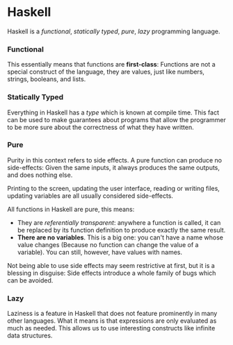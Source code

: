 # Haskell

Haskell is a *functional*, *statically typed*, *pure*, *lazy* programming
language.

### Functional

This essentially means that functions are **first-class**: Functions are not
a special construct of the language, they are values, just like numbers,
strings, booleans, and lists.

### Statically Typed

Everything in Haskell has a *type* which is known at compile time. This fact
can be used to make guarantees about programs that allow the programmer to be
more sure about the correctness of what they have written.

### Pure

Purity in this context refers to side effects. A pure function can produce
no side-effects: Given the same inputs, it always produces the same outputs,
and does nothing else.

Printing to the screen, updating the user interface, reading or writing files,
updating variables are all usually considered side-effects.

All functions in Haskell are pure, this means:

 * They are *referentially transparent*: anywhere a function is called, it
   can be replaced by its function definition to produce exactly the same
   result.
 * **There are no variables**. This is a big one: you can't have a name whose
   value changes (Because no function can change the value of a variable).
   You can still, however, have values with names.

Not being able to use side effects may seem restrictive at first, but it is a
blessing in disguise: Side effects introduce a whole family of bugs which can
be avoided.

### Lazy

Laziness is a feature in Haskell that does not feature prominently in many
other languages. What it means is that expressions are only evaluated as much
as needed. This allows us to use interesting constructs like infinite
data structures.
